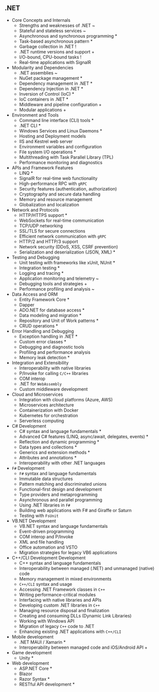 ## .NET

- Core Concepts and Internals
  - Strengths and weaknesses of .NET ~
  - Stateful and stateless services ~
  - Asynchronous and synchronous programming *
  - Task-based asynchronous pattern *
  - Garbage collection in .NET !
  - .NET runtime versions and support +
  - I/O-bound, CPU-bound tasks !
  - Real-time applications with SignalR
- Modularity and Dependencies
  - .NET assemblies ~
  - NuGet package management *
  - Dependency management in .NET *
  - Dependency Injection in .NET *
  - Inversion of Control (IoC) *
  - IoC containers in .NET *
  - Middleware and pipeline configuration +
  - Modular applications +
- Environment and Tools
  - Command line interface (CLI) tools *
  - .NET CLI *
  - Windows Services and Linux Daemons *
  - Hosting and Deployment models
  - IIS and Kestrel web server
  - Environment variables and configuration
  - File system I/O operations *
  - Multithreading with Task Parallel Library (TPL)
  - Performance monitoring and diagnostics
- APIs and Framework Features
  - LINQ *
  - SignalR for real-time web functionality
  - High-performance RPC with `gRPC`
  - Security features (authentication, authorization)
  - Cryptography and secure data handling
  - Memory and resource management
  - Globalization and localization
- Network and Protocols
  - HTTP/HTTPS support *
  - WebSockets for real-time communication
  - TCP/UDP networking
  - SSL/TLS for secure connections
  - Efficient network communication with `gRPC`
  - HTTP/2 and HTTP/3 support
  - Network security (DDoS, XSS, CSRF prevention)
  - Serialization and deserialization (JSON, XML) *
- Testing and Debugging
  - Unit testing with frameworks like xUnit, NUnit *
  - Integration testing *
  - Logging and tracing *
  - Application monitoring and telemetry ~
  - Debugging tools and strategies +
  - Performance profiling and analysis ~
- Data Access and ORM
  - Entity Framework Core *
  - Dapper
  - ADO.NET for database access *
  - Data modeling and migration *
  - Repository and Unit of Work patterns *
  - CRUD operations *
- Error Handling and Debugging
  - Exception handling in .NET *
  - Custom error classes *
  - Debugging and diagnostic tools
  - Profiling and performance analysis
  - Memory leak detection *
- Integration and Extensibility
  - Interoperability with native libraries
  - P/Invoke for calling `C/C++` libraries
  - COM interop
  - .NET for `WebAssembly`
  - Custom middleware development
- Cloud and Microservices
  - Integration with cloud platforms (Azure, AWS)
  - Microservices architecture
  - Containerization with Docker
  - Kubernetes for orchestration
  - Serverless computing
- C# Development
  - C# syntax and language fundamentals *
  - Advanced C# features (LINQ, async/await, delegates, events) *
  - Reflection and dynamic programming *
  - Data types and collections *
  - Generics and extension methods *
  - Attributes and annotations *
  - Interoperability with other .NET languages
- `F#` Development
  - `F#` syntax and language fundamentals
  - Immutable data structures
  - Pattern matching and discriminated unions
  - Functional-first design and development
  - Type providers and metaprogramming
  - Asynchronous and parallel programming
  - Using .NET libraries in `F#`
  - Building web applications with F# and Giraffe or Saturn
  - Testing with `FsUnit`
- VB.NET Development
  - VB.NET syntax and language fundamentals
  - Event-driven programming
  - COM interop and P/Invoke
  - XML and file handling
  - Office automation and VSTO
  - Migration strategies for legacy VB6 applications
- C++/CLI Development Development
  - C++ syntax and language fundamentals
  - Interoperability between managed (.NET) and unmanaged (native) code
  - Memory management in mixed environments
  - `C++/CLI` syntax and usage
  - Accessing .NET Framework classes in `C++`
  - Writing performance-critical modules
  - Interfacing with native libraries and APIs
  - Developing custom .NET libraries in `C++`
  - Managing resource disposal and finalization
  - Creating and consuming DLLs (Dynamic Link Libraries)
  - Working with Windows API
  - Migration of legacy `C++` code to .NET
  - Enhancing existing .NET applications with `C++/CLI`
- Mobile development
  - .NET MAUI / Xamarin *
  - Interoperability between managed code and iOS/Android API +
- Game development
  - Unity *
- Web development
  - ASP.NET Core *
  - Blazor
  - Razor Syntax *
  - RESTful API development *
